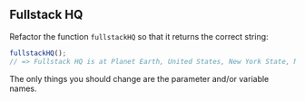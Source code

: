## Fullstack HQ

Refactor the function `fullstackHQ` so that it returns the correct string:

```javascript
fullstackHQ();
// => Fullstack HQ is at Planet Earth, United States, New York State, New York City
```

The only things you should change are the parameter and/or variable names.
